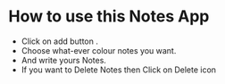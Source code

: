 # How to use this Notes App
- Click on add button .
- Choose  what-ever colour notes you want.
- And  write yours Notes.
- If you want to Delete Notes then Click on Delete icon 